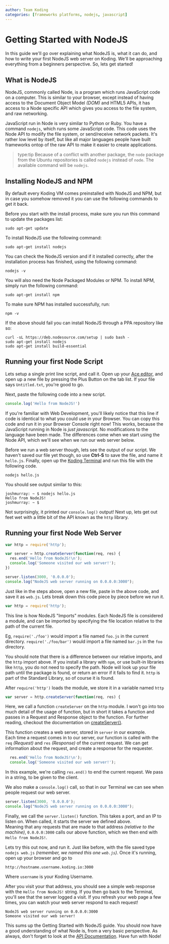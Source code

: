 ```yaml
---
author: Team Koding
categories: [frameworks platforms, nodejs, javascript]
---
```



# Getting Started with NodeJS

In this guide we'll go over explaining what NodeJS is, what it can do, 
and how to write your first NodeJS web server on Koding. We'll be 
approaching everything from a beginners perspective. So, lets get 
started!


## What is NodeJS

NodeJS, commonly called Node, is a program which runs JavaScript code on 
a computer. This is similar to your browser, except instead of having 
access to the Document Object Model *(DOM)* and HTML5 APIs, it has access 
to a Node specific API which gives you access to the file system, and raw 
networking.

JavaScript run in Node is very similar to Python or Ruby. You have a 
command `nodejs`, which runs some JavaScript code. This code uses the Node 
API to modify the file system, or send/receive network packets. It's 
rather low level by itself, but like all major languages people have 
built frameworks ontop of the raw API to make it easier to create 
applications.

> type:tip
> Because of a conflict with another package, the `node` package from the Ubuntu repositories is called `nodejs` instead of `node`. The available command will be `nodejs`.

## Installing NodeJS and NPM

By default every Koding VM comes preinstalled with NodeJS and NPM, but in case you somehow removed it you can use the following commands to get it back.

Before you start with the install process, make sure you run this command to update the packages list:

```
sudo apt-get update
```

To install NodeJS use the following command:

```
sudo apt-get install nodejs
```

You can check the NodeJS version and if it installed correctly, after the installation process has finished, using the following command:

```
nodejs -v
```

You will also need the Node Packaged Modules or NPM. To install NPM, simply run the following command:

```
sudo apt-get install npm
```

To make sure NPM has installed successfully, run:

```
npm -v
```

If the above should fail you can install NodeJS through a PPA repository like so:

```
curl -sL https://deb.nodesource.com/setup | sudo bash -
sudo apt-get install nodejs  
sudo apt-get install build-essential
```

## Running your first Node Script

Lets setup a single print line script, and call it. Open up your [Ace 
editor][ace], and open up a new file by pressing the Plus Button on the 
tab list. If your file says `Untitled.txt`, you're good to go.

Next, paste the following code into a new script.


```javascript
console.log('Hello from NodeJS!')
```

If you're familiar with Web Development, you'll likely notice that this 
line if code is identical to what you could use in your Browser. You can 
copy this code and run it in your Browser Console right now! This works, 
because the JavaScript running in Node is *just javascript*. No 
modifications to the language have been made. The differences come when 
we start using the Node API, which we'll see when we run our web server 
below.

Before we run a web server though, lets see the output of our script.  We 
haven't saved our file yet though, so use **Ctrl-S** to save the file, 
and name it `hello.js`. Finally, open up the [Koding Terminal][terminal] 
and run this file with the following code.

```
nodejs hello.js
```

You should see output similar to this:

```
joshmurray: ~ $ nodejs hello.js
Hello from NodeJS!
joshmurray: ~ $
```

Not surprisingly, it printed our `console.log()` output! Next up, lets 
get out feet wet with a little bit of the API known as the `http` 
library.

## Running your first Node Web Server

```javascript
var http = require('http');

var server = http.createServer(function(req, res) {
  res.end('Hello from NodeJS!\n');
  console.log('Someone visited our web server!');
})

server.listen(3000, '0.0.0.0');
console.log("NodeJS web server running on 0.0.0.0:3000");
```

Just like in the steps above, open a new file, paste in the above code, 
and save it as `web.js`. Lets break down this code piece by piece before 
we run it.

```javascript
var http = require('http');
```

This line is how NodeJS "Imports" modules. Each NodeJS file is considered 
a module, and can be imported by specifying the file location relative to 
the path of the current file.

Eg, `require('./foo')` would import a file named `foo.js` in the current 
directory. `require('./foo/bar')` would import a file named `bar.js` in 
the `foo` directory.

You should note that there is a difference between our relative imports, 
and the `http` import above. If you install a library with `npm`, or use 
built-in libraries like `http`, you do not need to specify the path. Node 
will look up your file path until the package is found, or return an 
error if it fails to find it. `http` is part of the Standard Library, so 
of course it is found.

After `require('http')` loads the module, we store it in a variable named 
`http`

```javascript
var server = http.createServer(function(req, res) {
```

Here, we call a function `createServer` on the `http` module. I won't go 
into too much detail of the usage of function, but in short it takes a 
function and passes in a Request and Response object to the function. For 
further reading, checkout the documentation on 
[createServer()][createServer].

This function creates a web server, stored in `server` in our example.  
Each time a request comes in to our server, our function is called with 
the `req` *(Request)* and `res` *(Response)* of the current request. We 
can get information about the request, and create a response for the 
requester.

```javascript
  res.end('Hello from NodeJS!\n');
  console.log('Someone visited our web server!');
```

In this example, we're calling `res.end()` to end the current request. We 
pass in a string, to be given to the client.

We also make a `console.log()` call, so that in our Terminal we can see 
when people request our web server.

```javascript
server.listen(3000, '0.0.0.0');
console.log("NodeJS web server running on 0.0.0.0:3000");
```

Finally, we call the `server.listen()` function. This takes a port, and 
an IP to listen on. When called, it starts the server we defined above.  
Meaning that any requests that are made to that address *(relative to the 
machine)*, `0.0.0.0:3000` calls our above function, which we then end 
with `Hello from NodeJS!`.

Lets try this out now, and run it. Just like before, with the file saved 
type `nodejs web.js` *(remember, we named this one `web.js`)*. Once it's 
running, open up your browser and go to

```
http://hostname.username.koding.io:3000
```
Where `username` is your Koding Username.

After you visit your that address, you should see a simple web response 
with the `Hello from NodeJS!` string. If you then go back to the 
Terminal, you'll see that the server logged a visit. If you refresh your 
web page a few times, you can watch your web server respond to each 
request!

```
NodeJS web server running on 0.0.0.0:3000
Someone visited our web server!
```

This sums up the Getting Started with NodeJS guide. You should now have a 
good understanding of what Node is, from a very basic perspective. As 
always, don't forget to look at the [API Documentation][apidocs]. Have 
fun with Node!






[koding]: https://koding.com
[ace]: https://koding.com/Ace
[terminal]: https://koding.com/Terminal
[createServer]: http://nodejs.org/api/http.html#http_http_createserver_requestlistener
[apidocs]: http://nodejs.org/api

